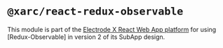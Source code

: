 # `@xarc/react-redux-observable`

This module is part of the [Electrode X React Web App platform] for using [Redux-Observable] in version 2 of its SubApp design.

[electrode x react web app platform]: https://www.electrode.io
